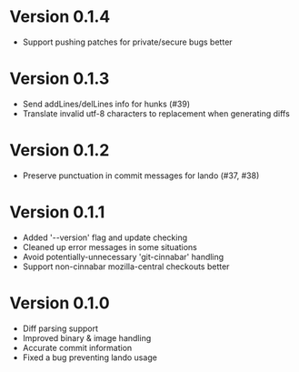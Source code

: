 # Version 0.1.4
* Support pushing patches for private/secure bugs better

# Version 0.1.3
* Send addLines/delLines info for hunks (#39)
* Translate invalid utf-8 characters to replacement when generating diffs

# Version 0.1.2
* Preserve punctuation in commit messages for lando (#37, #38)

# Version 0.1.1

* Added '--version' flag and update checking
* Cleaned up error messages in some situations
* Avoid potentially-unnecessary 'git-cinnabar' handling
* Support non-cinnabar mozilla-central checkouts better

# Version 0.1.0

* Diff parsing support
* Improved binary & image handling
* Accurate commit information
* Fixed a bug preventing lando usage
